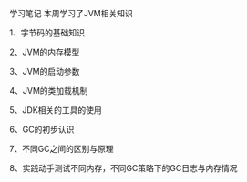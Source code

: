 学习笔记
本周学习了JVM相关知识

  1、字节码的基础知识

  2、JVM的内存模型
  
  3、JVM的启动参数
  
  4、JVM的类加载机制
  
  5、JDK相关的工具的使用
  
  6、GC的初步认识
  
  7、不同GC之间的区别与原理
  
  8、实践动手测试不同内存，不同GC策略下的GC日志与内存情况



